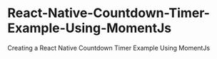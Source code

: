 # React-Native-Countdown-Timer-Example-Using-MomentJs
Creating a React Native Countdown Timer Example Using MomentJs 
